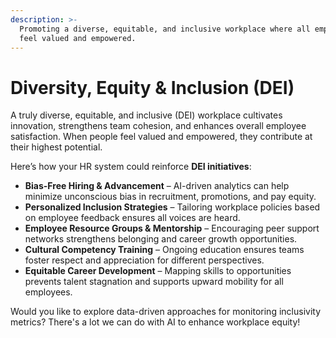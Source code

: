 ```yaml
---
description: >-
  Promoting a diverse, equitable, and inclusive workplace where all employees
  feel valued and empowered.
---
```


# Diversity, Equity & Inclusion (DEI)

A truly diverse, equitable, and inclusive (DEI) workplace cultivates innovation, strengthens team cohesion, and enhances overall employee satisfaction. When people feel valued and empowered, they contribute at their highest potential.

Here’s how your HR system could reinforce **DEI initiatives**:

* **Bias-Free Hiring & Advancement** – AI-driven analytics can help minimize unconscious bias in recruitment, promotions, and pay equity.
* **Personalized Inclusion Strategies** – Tailoring workplace policies based on employee feedback ensures all voices are heard.
* **Employee Resource Groups & Mentorship** – Encouraging peer support networks strengthens belonging and career growth opportunities.
* **Cultural Competency Training** – Ongoing education ensures teams foster respect and appreciation for different perspectives.
* **Equitable Career Development** – Mapping skills to opportunities prevents talent stagnation and supports upward mobility for all employees.

Would you like to explore data-driven approaches for monitoring inclusivity metrics? There's a lot we can do with AI to enhance workplace equity!
